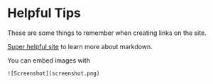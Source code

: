 # Helpful Tips

These are some things to remember when creating links on the site. 

[Super helpful site](https://commonmark.org/help/tutorial/index.html) to learn more about markdown. 

You can embed images with   
```html     
![Screenshot](screenshot.png)
```

